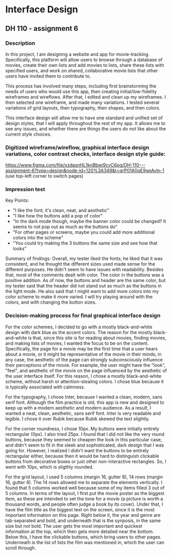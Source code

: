 # Interface Design
## DH 110 - assignment 6


### Description
In this project, I am designing a website and app for movie-tracking. Specifically, this platform will allow users to browse through a database of movies, create their own lists and add movies to lists, share these lists with specified users, and work on shared, collaborative movie lists that other users have invited them to contribute to.

This process has involved many steps, including first brainstorming the needs of users who would use this app, then creating initial/low-fidelity wireframes and wireflows. After that, I edited and clean up my wireframes. I then selected one wireframe, and made many variations. I tested several variations of grid layouts, then typography, then shapes, and then colors. 

This interface design will allow me to have one standard and unified set of design styles, that I will apply throughout the rest of my app. It allows me to see any issues, and whether there are things the users do not like about the current style choices.

### Digitized wireframe/wireflow, graphical interface design variations, color contrast checks, interface design style guide:
https://www.figma.com/file/xzdasnHL1knBbwi9cvC6pg/DH-110---assignment-6?type=design&node-id=120%3A349&t=qrP01A0qE9gpAyIn-1
(use top-left corner to switch pages)

### Impression test
Key Points: 
- "I like the font; it's clean, neat, and aesthetic"
- "I like how the buttons add a pop of color"
- "In the dark mode though, maybe the banner color could be changed? It seems to not pop out as much as the buttons do"
- "For other pages or screens, maybe you could add more additional colors into the scheme"
- "You could try making the 3 buttons the same size and see how that looks"

Summary of findings: 
Overall, my tester liked the fonts; he liked that it was consistent, and he thought the different sizes used made sense for the different purposes. He didn't seem to have issues with readability. Besides that, most of the comments dealt with color. The color in the buttons was a positive addition. As of now, the buttons and header are the same color, but my tester said that the header did not stand out as much as the buttons in the light mode. He also said that I might want to add more colors into my color scheme to make it more varied. I will try playing around with the colors, and with changing the button sizes.

### Decision-making process for final graphical interface design
For the color schemes, I decided to go with a mostly black-and-white design with dark blue as the accent colors. The reason for the mostly black-and-white is that, since this site is for reading about movies, finding movies, and making lists of movies, I wanted the focus to be on the content. Specifically, the page for a movie may be the first time that a user hears about a movie, or it might be representative of the movie in their minds; in any case, the aesthetic of the page can strongly subconsciously influence their perceptions of the movie. For example, the user might have the "look", "feel", and aesthetic of the movie on the page influenced by the aesthetic of the user interface itself. For this reason, I chose a mostly black-and-white scheme, without harsh or attention-stealing colors. I chose blue because it is typically associated with calmness.

For the typography, I chose Inter, because I wanted a clean, modern, sans serif font. Although the film practice is old, this app is new and designed to keep up with a modern aesthetic and modern audience. As a result, I wanted a neat, clean, aesthetic, sans serif font. Inter is very readable and legible. I chose it over Rubik because Rubik skewed the text slightly.

For the corner roundness, I chose 10px. My buttons were initially entirely rectangular (0px). I also tried 25px. I found that I did not like the very round buttons, because they seemed to cheapen the look in this particular case, and didn't seem to fit in the sleek and sophisticated, dark design that I was going for. However, I realized I didn't want the buttons to be entirely rectangular either, because then it would be hard to distinguish clickable buttons from decorative boxes or just other non-interactive rectangles. So, I went with 10px, which is sligthly rounded.

For the grid layout, I used 5 columns (margin 16, gutter 8), 14 rows (margin 16, gutter 8). The 14 rows allowed me to separate the elements vertically. I found that 5 columns worked well because some of my items filled 3 out of 5 columns. In terms of the layout, I first put the movie poster as the biggest item, as these are intended to set the tone for a movie (a picture is worth a thousand words, and people often judge a book by its cover). Under that, I have the film title as the biggest text on the screen, since it is the most important information on this page. Right below it, the year and genre are tab-separated and bold, and underneath that is the synposis, in the same size but not bold. The user gets the most important and quickest information at the top, which then gets more detailed near the bottom. Below this, I have the clickable buttons, which bring users to other pages. Underneath is the list of lists the film was mentioned in, which the user can scroll through.


